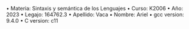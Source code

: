 • Materia: Sintaxis y semántica de los Lenguajes
• Curso: K2006
• Año: 2023
• Legajo: 164762.3
• Apellido: Vaca
• Nombre: Ariel
• gcc version: 9.4.0
• C version: c11
